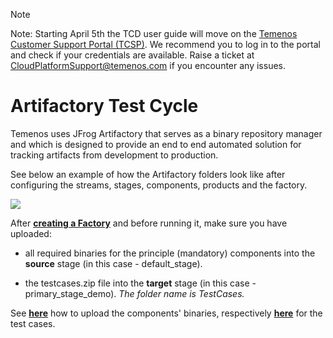 > [!Note]
> Note: Starting April 5th the TCD user guide will move on the [Temenos Customer Support Portal (TCSP)](https://tcsp.temenos.com/TCD/Modules/TemenosContinuousDeployment/Overview/Overview.htm). We recommend you to log in to the portal and check if your credentials are available. Raise a ticket at [CloudPlatformSupport@temenos.com](CloudPlatformSupport@temenos.com) if you encounter any issues.

# Artifactory Test Cycle

Temenos uses JFrog Artifactory that serves as a binary repository manager and which is designed to provide an end to end automated solution for tracking artifacts from development to production.

See below an example of how the Artifactory folders look like after configuring the streams, stages, components, products and the factory. 

![](./images/artifactory-test-structure.png)

After <a href="./factories.md#set-up-create-a-factory" target="blank">**creating a Factory**</a> and before running it, make sure you have uploaded:

- all required binaries for the principle (mandatory) components into the **source** stage (in this case - default_stage).

- the testcases.zip file into the **target** stage (in this case - primary_stage_demo). *The folder name is TestCases.*

See <a href="./components-products.md#how-to-set-up-delete-components" target="blank">**here**</a> how to upload the components' binaries, respectively <a href="./stage-testcases.md" target="blank">**here**</a> for the test cases.






